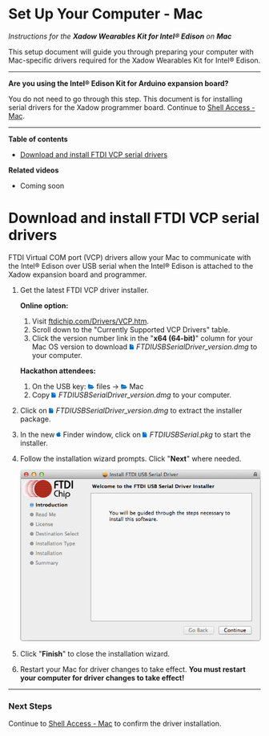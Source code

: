 # Set Up Your Computer - Mac

_Instructions for the **Xadow Wearables Kit for Intel® Edison** on **Mac**_

This setup document will guide you through preparing your computer with Mac-specific drivers required for the Xadow Wearables Kit for Intel® Edison.

---

**Are you using the Intel® Edison Kit for Arduino expansion board?**

You do not need to go through this step. This document is for installing serial drivers for the Xadow programmer board. Continue to [Shell Access - Mac](../shell-access/mac.md).

---

**Table of contents**

* [Download and install FTDI VCP serial drivers](#download-and-install-ftdi-vcp-serial-drivers)


**Related videos**

* Coming soon


# Download and install FTDI VCP serial drivers

FTDI Virtual COM port (VCP) drivers allow your Mac to communicate with the Intel® Edison over USB serial when the Intel® Edison is attached to the Xadow expansion board and programmer.

1. Get the latest FTDI VCP driver installer.

	**Online option:**

	1. Visit [ftdichip.com/Drivers/VCP.htm](http://ftdichip.com/Drivers/VCP.htm). 
	2. Scroll down to the "Currently Supported VCP Drivers" table. 
	3. Click the version number link in the "**x64 (64-bit)**" column for your Mac OS version to download ![file icon](../icons/file_icon_blue.png) _FTDIUSBSerialDriver_version.dmg_ to your computer.
	
	**Hackathon attendees:**

	1. On the USB key: ![folder icon](../icons/folder_icon_blue.png) files → ![folder icon](../icons/folder_icon_blue.png) Mac
	2. Copy ![file icon](../icons/file_icon_blue.png) _FTDIUSBSerialDriver_version.dmg_ to your computer.

2. Click on ![file icon](../icons/file_icon_blue.png)  _FTDIUSBSerialDriver_version.dmg_ to extract the installer package.

3. In the new ![Mac icon](../icons/os_icon_mac.png) Finder window, click on ![file icon](../icons/file_icon_blue.png) _FTDIUSBSerial.pkg_ to start the installer.

4. Follow the installation wizard prompts. Click "**Next**" where needed.

	![FTDI USB Serial Driver installation wizard](images/ftdi_drivers-installer_wizard.png)

5. Click "**Finish**" to close the installation wizard.

6. Restart your Mac for driver changes to take effect. **You must restart your computer for driver changes to take effect!**

---

### Next Steps

Continue to [Shell Access - Mac](../shell-access/mac.md) to confirm the driver installation.